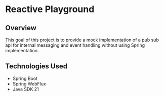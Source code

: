 # Reactive Playground

## Overview

This goal of this project is to provide a mock implementation of a pub sub api for internal messaging and event handling without using Spring implementation.

## Technologies Used

- Spring Boot
- Spring WebFlux
- Java SDK 21